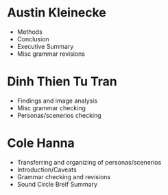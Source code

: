 # Austin Kleinecke
* Methods
* Conclusion
* Executive Summary
* Misc grammar revisions

# Dinh Thien Tu Tran
* Findings and image analysis
* Misc grammar checking
* Personas/scenerios checking

# Cole Hanna
* Transferring and organizing of personas/scenerios
* Introduction/Caveats
* Grammar checking and revisions
* Sound Circle Breif Summary
